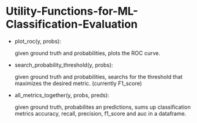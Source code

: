 # Utility-Functions-for-ML-Classification-Evaluation

- plot_roc(y, probs): 

  given ground truth and probabilities, plots the ROC curve.

- search_probability_threshold(y, probs):

  given ground truth and probabilities, searchs for the threshold that maximizes the desired metric. (currently F1_score)
  
- all_metrics_together(y, probs, preds):

  given ground truth, probabilites an predictions, sums up classification metrics accuracy, recall, precision, f1_score and auc in a dataframe.

